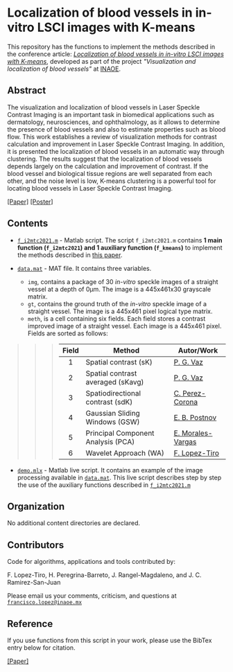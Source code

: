 # Localization of blood vessels in in-vitro LSCI images with K-means

This repository has the functions to implement the methods described in the conference article: [*Localization of blood vessels in in-vitro LSCI images with K-means*](https://github.com/friscolt/i2mtc-2021/blob/main/i2mtc2021.pdf), developed as part of the project *"Visualization and localization of blood vessels"* at [INAOE](https://www.inaoep.mx). 


## Abstract
The visualization and localization of blood vessels in  Laser Speckle Contrast Imaging is an important task in biomedical applications such as dermatology, neurosciences, and ophthalmology, as it allows to determine the presence of blood vessels and also to estimate properties such as blood flow. 
This work establishes a review of visualization methods for contrast calculation and improvement in Laser Speckle Contrast Imaging. In addition, it is presented the localization of blood vessels in an automatic way through  clustering. The results suggest that the localization of blood vessels depends largely on the calculation and improvement of contrast. If the blood vessel and biological tissue regions are well separated from each other, and the noise level is low, K-means clustering is a powerful tool for locating blood vessels in Laser Speckle Contrast Imaging. 

[[Paper]](https://github.com/friscolt/i2mtc-2021/blob/main/i2mtc2021.pdf) [[Poster]](https://www.researchgate.net/publication/350372727_Localization_of_Blood_Vessels_in_In-Vitro_LSCI_Images_with_K-Means)


## Contents


* [`f_i2mtc2021.m`](https://github.com/friscolt/i2mtc-2021/blob/main/f_i2mtc2021.m) -  Matlab script. The script  `f_i2mtc2021.m` contains **1 main function (`f_i2mtc2021`) and 1 auxiliary function (`f_kmeans`)** to implement the methods described in [this paper](https://github.com/friscolt/i2mtc-2021/blob/main/i2mtc2021.pdf).

* [`data.mat`](https://github.com/friscolt/i2mtc-2021/blob/master/data.mat) - MAT file. It contains three variables. 
  *  `img`, contains a package of 30 *in-vitro* speckle images of a straight vessel at a depth of 0µm. The image is a 445x461x30 grayscale matrix.
  *  `gt`, contains the ground truth of the *in-vitro* speckle image of a straight vessel. The image is a 445x461 pixel logical type matrix.
  *  `meth`, is a cell containing six fields. Each field stores a contrast improved image of a straight vessel. Each image is a 445x461 pixel. Fields are sorted as follows: 

>>> | Field | Method                             | Autor/Work |
>>> |:-----:|------------------------------------|----------|
>>> |   1   | Spatial contrast (sK)              | [P. G. Vaz](https://ieeexplore.ieee.org/abstract/document/7416623?casa_token=RUr6BEDVZUUAAAAA:MSi_qG69pN-ZfVTI06MfAlyOEw6ecpfzL8RZch9uS6g0XvnX9VqofxZfK5hvo67Cgv_rGm8Aqw_IyK0)|
>>> |   2   | Spatial contrast averaged (sKavg)  | [P. G. Vaz](https://ieeexplore.ieee.org/abstract/document/7416623?casa_token=RUr6BEDVZUUAAAAA:MSi_qG69pN-ZfVTI06MfAlyOEw6ecpfzL8RZch9uS6g0XvnX9VqofxZfK5hvo67Cgv_rGm8Aqw_IyK0)|
>>> |   3   | Spatiodirectional contrast (sdK)   | [C. Perez-Corona](https://ieeexplore.ieee.org/abstract/document/8409711?casa_token=OTHCP6Y-6EAAAAAA:en4MP3EizgMHhgkB4SxVE6dKIQbYrnoKDb5y6fUWHcKyBKscfmrSvY6FdAdQjYuPAT8-UdbaFg7htNk)|
>>> |   4   | Gaussian Sliding Windows (GSW)     | [E. B. Postnov](https://onlinelibrary.wiley.com/doi/abs/10.1002/cnm.3186)|
>>> |   5   | Principal Component Analysis (PCA) | [E. Morales-Vargas](https://ieeexplore.ieee.org/abstract/document/8409778?casa_token=G9z1S_uM4N4AAAAA:OvOdflz7emfqpSBYVh5dw7Wa9It4fJZ1PhbhMy7kt69hSn3xGlgi7YQGcrFN8uqK8SIdNE5hpMRWo8Y)|
>>> |   6   | Wavelet Approach (WA)              | [F. Lopez-Tiro](https://ieeexplore.ieee.org/abstract/document/9129242)|

* [`demo.mlx`](https://github.com/friscolt/i2mtc-2021/blob/master/main.mlx) - Matlab live script. It contains an example of the image processing available in [`data.mat`](https://github.com/friscolt/i2mtc-2021/blob/master/data.mat). This live script describes step by step the use of the auxiliary functions described in [`f_i2mtc2021.m`](https://github.com/friscolt/i2mtc-2021/blob/master/f_i2mtc2021.m) 

## Organization

No additional content directories are declared. 



## Contributors

Code for algorithms, applications and tools contributed by:

F. Lopez-Tiro, H. Peregrina-Barreto, J. Rangel-Magdaleno, and J. C. Ramirez-San-Juan

Please email us your comments, criticism, and questions at [`francisco.lopez@inaoe.mx`](mailto:francisco.lopez@inaoe.com?subject=[GitHub]%20i2mtc2021%20repository)



## Reference

If you use functions from this script in your work, please use the BibTex entry below for citation.

[[Paper]](https://github.com/friscolt/i2mtc-2021/blob/main/i2mtc2021.pdf)

```

```

